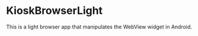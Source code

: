 KioskBrowserLight
=================

This is a light browser app that manipulates the WebView widget in Android.

